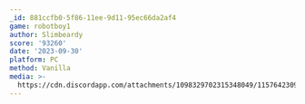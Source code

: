 ```yaml
---
_id: 881ccfb0-5f86-11ee-9d11-95ec66da2af4
game: robotboy1
author: Slimbeardy
score: '93260'
date: '2023-09-30'
platform: PC
method: Vanilla
media: >-
  https://cdn.discordapp.com/attachments/1098329702315348049/1157642309177974814/Screenshot_2023-09-30_123532.png?ex=651959ea&is=6518086a&hm=d606a877014458ca5c6a238eb0454d7ad417ef0d90ab6f0541993e4a689d59c7&
---
```


